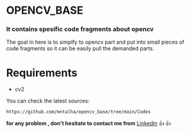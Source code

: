 # OPENCV_BASE


### It contains spesific code fragments about opencv

The goal in here is to simplfy to opencv part and put into small pieces of code fragments so it can be easily pull the demanded parts.

# Requirements

- cv2


You can check the latest sources:
```
https://github.com/mntalha/opencv_base/tree/main/Codes

```

**for any problem , don't hesitate to contact me from** [Linkedin](https://www.linkedin.com/in/mntalhakilic/) :+1: :+1:
